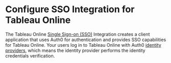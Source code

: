 # Configure SSO Integration for Tableau Online

The Tableau Online [Single Sign-on (SSO)](/sso) Integration creates a client application that uses Auth0 for authentication and provides SSO capabilities for Tableau Online. Your users log in to Tableau Online with Auth0 [identity providers](/identityproviders), which means the identity provider performs the identity credentials verification.
